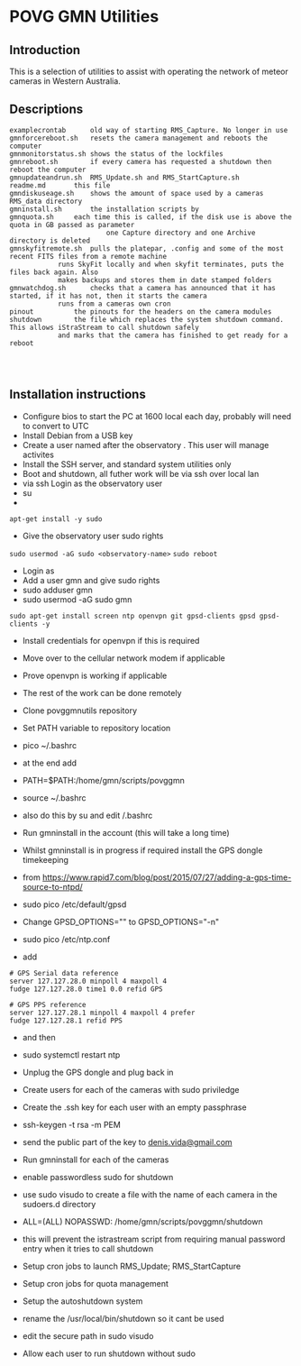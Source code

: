 # POVG GMN Utilities

## Introduction

This is a selection of utilities to assist with operating the network of meteor cameras in Western Australia.

## Descriptions

```
examplecrontab		old way of starting RMS_Capture. No longer in use
gmnforcereboot.sh	resets the camera management and reboots the computer
gmnmonitorstatus.sh	shows the status of the lockfiles
gmnreboot.sh		if every camera has requested a shutdown then reboot the computer
gmnupdateandrun.sh	RMS_Update.sh and RMS_StartCapture.sh
readme.md		this file
gmndiskuseage.sh	shows the amount of space used by a cameras RMS_data directory
gmninstall.sh		the installation scripts by 
gmnquota.sh		each time this is called, if the disk use is above the quota in GB passed as parameter
                        one Capture directory and one Archive directory is deleted
gmnskyfitremote.sh	pulls the platepar, .config and some of the most recent FITS files from a remote machine
			runs SkyFit locally and when skyfit terminates, puts the files back again. Also
			makes backups and stores them in date stamped folders
gmnwatchdog.sh		checks that a camera has announced that it has started, if it has not, then it starts the camera
			runs from a cameras own cron
pinout			the pinouts for the headers on the camera modules
shutdown		the file which replaces the system shutdown command. This allows iStraStream to call shutdown safely
			and marks that the camera has finished to get ready for a reboot




```

## Installation instructions

- Configure bios to start the PC at 1600 local each day, probably will need to convert to UTC
- Install Debian from a USB key
- Create a user named after the observatory <observatory-name>. This user will manage activites
- Install the SSH server, and standard system utilities only
- Boot and shutdown, all futher work will be via ssh over local lan
- via ssh Login as the observatory user
- su
- 

`apt-get install -y sudo`

- Give the observatory user sudo rights

`sudo usermod -aG sudo <observatory-name>`
`sudo reboot`

- Login as <observatory-name>
- Add a user gmn and give sudo rights
- sudo adduser gmn
- sudo usermod -aG sudo gmn

`sudo apt-get install screen ntp openvpn git gpsd-clients gpsd gpsd-clients -y`

- Install credentials for openvpn if this is required

- Move over to the cellular network modem if applicable

- Prove openvpn is working if applicable

- The rest of the work can be done remotely

- Clone povggmnutils repository

- Set PATH variable to repository location

- pico ~/.bashrc

- at the end add

- PATH=$PATH:/home/gmn/scripts/povggmn

- source ~/.bashrc

- also do this by su and edit  /.bashrc

- Run gmninstall in the <observatory-name> account (this will take a long time)

- Whilst gmninstall is in progress if required install the GPS dongle timekeeping

- from https://www.rapid7.com/blog/post/2015/07/27/adding-a-gps-time-source-to-ntpd/

- sudo pico /etc/default/gpsd

- Change GPSD_OPTIONS="" to GPSD_OPTIONS="-n"

- sudo pico /etc/ntp.conf

- add

```
# GPS Serial data reference
server 127.127.28.0 minpoll 4 maxpoll 4
fudge 127.127.28.0 time1 0.0 refid GPS

# GPS PPS reference
server 127.127.28.1 minpoll 4 maxpoll 4 prefer
fudge 127.127.28.1 refid PPS
```

- and then

- sudo systemctl restart ntp

- Unplug the GPS dongle and plug back in

- Create users for each of the cameras with sudo priviledge

- Create the .ssh key for each user with an empty passphrase

- ssh-keygen -t rsa -m PEM 

- send the public part of the key to denis.vida@gmail.com

- Run gmninstall for each of the cameras

- enable passwordless sudo for shutdown 

- use sudo visudo to create a file with the name of each camera in the sudoers.d directory

- <camera-name> ALL=(ALL) NOPASSWD: /home/gmn/scripts/povggmn/shutdown

- this will prevent the istrastream script from requiring manual password entry when it tries to call shutdown

- Setup cron jobs to launch RMS_Update; RMS_StartCapture

- Setup cron jobs for quota management

- Setup the autoshutdown system

- rename the /usr/local/bin/shutdown so it cant be used

- edit the secure path in sudo visudo

- Allow each user to run shutdown without sudo

